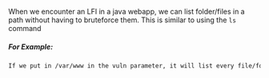 

When we encounter an LFI in  a java webapp, we can list folder/files in a path without having to bruteforce them. This is similar to using the `ls` command

##### For Example:


```bash
If we put in /var/www in the vuln parameter, it will list every file/folder within the www directory
```

